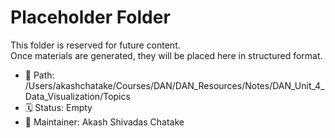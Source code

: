 # Placeholder Folder

This folder is reserved for future content.  
Once materials are generated, they will be placed here in structured format.

- 📁 Path: /Users/akashchatake/Courses/DAN/DAN_Resources/Notes/DAN_Unit_4_Data_Visualization/Topics
- 🗓️ Status: Empty
- 👤 Maintainer: Akash Shivadas Chatake

